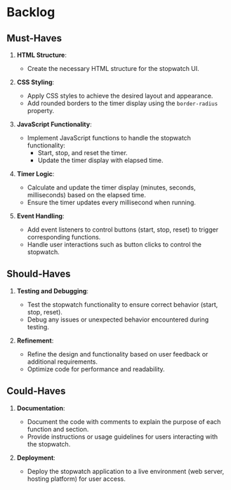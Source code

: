 # Backlog

## Must-Haves

1. **HTML Structure**:
   - Create the necessary HTML structure for the stopwatch UI.

2. **CSS Styling**:
   - Apply CSS styles to achieve the desired layout and appearance.
   - Add rounded borders to the timer display using the `border-radius` property.

3. **JavaScript Functionality**:
   - Implement JavaScript functions to handle the stopwatch functionality:
     - Start, stop, and reset the timer.
     - Update the timer display with elapsed time.

4. **Timer Logic**:
   - Calculate and update the timer display (minutes, seconds, milliseconds) based on the elapsed time.
   - Ensure the timer updates every millisecond when running.

5. **Event Handling**:
   - Add event listeners to control buttons (start, stop, reset) to trigger corresponding functions.
   - Handle user interactions such as button clicks to control the stopwatch.

## Should-Haves

1. **Testing and Debugging**:
   - Test the stopwatch functionality to ensure correct behavior (start, stop, reset).
   - Debug any issues or unexpected behavior encountered during testing.

2. **Refinement**:
   - Refine the design and functionality based on user feedback or additional requirements.
   - Optimize code for performance and readability.

## Could-Haves

1. **Documentation**:
   - Document the code with comments to explain the purpose of each function and section.
   - Provide instructions or usage guidelines for users interacting with the stopwatch.

2. **Deployment**:
   - Deploy the stopwatch application to a live environment (web server, hosting platform) for user access.


